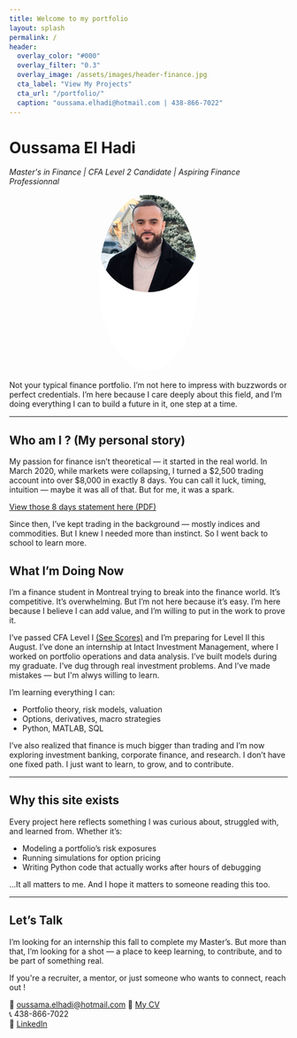 ```yaml
---
title: Welcome to my portfolio
layout: splash
permalink: /
header:
  overlay_color: "#000"
  overlay_filter: "0.3"
  overlay_image: /assets/images/header-finance.jpg
  cta_label: "View My Projects"
  cta_url: "/portfolio/"
  caption: "oussama.elhadi@hotmail.com | 438-866-7022"
---
```


# Oussama El Hadi  
*Master's in Finance | CFA Level 2 Candidate | Aspiring Finance Professionnal*

<p align="center">
  <img src="/assets/images/IMG_1419.png" alt="Profile picture" width="180" style="border-radius: 50%;">
</p>

Not your typical finance portfolio. I’m not here to impress with buzzwords or perfect credentials. I’m here because I care deeply about this field, and I’m doing everything I can to build a future in it, one step at a time.



---

## Who am I ? (My personal story)

My passion for finance isn’t theoretical — it started in the real world. In March 2020, while markets were collapsing, I turned a $2,500 trading account into over $8,000 in exactly 8 days. You can call it luck, timing, intuition — maybe it was all of that. But for me, it was a spark.

[View those 8 days statement here (PDF)](https://drive.google.com/file/d/1RkJtQcP05YW_PlSHcLak1HtyUZzhCkDx/view)

Since then, I’ve kept trading in the background — mostly indices and commodities. But I knew I needed more than instinct. So I went back to school to learn more. 

## What I’m Doing Now

I’m a finance student in Montreal trying to break into the finance world. It’s competitive. It’s overwhelming. But I’m not here because it’s easy. I’m here because I believe I can add value, and I’m willing to put in the work to prove it.

I’ve passed CFA Level I [(See Scores)](https://drive.google.com/file/d/1bPkyZEJnayXnovZHbgEy9aikAhfsgdnb/view?usp=sharing) and I’m preparing for Level II this August. I’ve done an internship at Intact Investment Management, where I worked on portfolio operations and data analysis. I’ve built models during my graduate. I’ve dug through real investment problems. And I’ve made mistakes — but I'm alwys willing to learn.
  
I’m learning everything I can:  
- Portfolio theory, risk models, valuation  
- Options, derivatives, macro strategies  
- Python, MATLAB, SQL  

I’ve also realized that finance is much bigger than trading and I’m now exploring investment banking, corporate finance, and research. I don’t have one fixed path. I just want to learn, to grow, and to contribute.

---

## Why this site exists

Every project here reflects something I was curious about, struggled with, and learned from. Whether it’s:

- Modeling a portfolio’s risk exposures  
- Running simulations for option pricing  
- Writing Python code that actually works after hours of debugging  

…It all matters to me. And I hope it matters to someone reading this too.

---

## Let’s Talk

I’m looking for an internship this fall to complete my Master’s. But more than that, I’m looking for a shot — a place to keep learning, to contribute, and to be part of something real.

If you're a recruiter, a mentor, or just someone who wants to connect, reach out !


📩 [oussama.elhadi@hotmail.com](mailto:oussama.elhadi@hotmail.com)
📩 [My CV](https://drive.google.com/file/d/1R8wJdGz3bJCR4uUu2kNQbCQ-fnA8zT9O/view?usp=sharing)    
📞 438-866-7022  
🔗 [LinkedIn](https://www.linkedin.com/in/oussama-e-75665b229/)
